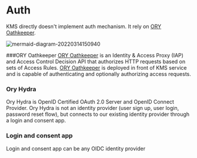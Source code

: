 # Auth
KMS directly doesn't implement auth mechanism. It rely on [ORY Oathkeeper].

![mermaid-diagram-20220314150940](https://user-images.githubusercontent.com/62515092/158179173-1b4fddbc-912b-4d3a-9ae1-e84d3e04c0ab.png)

###ORY Oathkeeper
[ORY Oathkeeper] is an Identity & Access Proxy (IAP) and Access Control Decision API that authorizes HTTP requests based on sets of Access Rules.
[ORY Oathkeeper] is deployed in front of KMS service and is capable of authenticating and optionally authorizing access requests.

### Ory Hydra 
Ory Hydra is OpenID Certified OAuth 2.0 Server and OpenID Connect Provider.
Ory Hydra is not an identity provider (user sign up, user login, password reset flow), but connects to our existing identity provider through a login and consent app.

### Login and consent app

Login and consent app can be any OIDC identity provider

[ORY Oathkeeper]: https://github.com/ory/oathkeeper
[ORY Hydra]: https://github.com/ory/hydra

